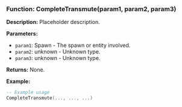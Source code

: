 ### Function: CompleteTransmute(param1, param2, param3)

**Description:**
Placeholder description.

**Parameters:**
- `param1`: Spawn - The spawn or entity involved.
- `param2`: unknown - Unknown type.
- `param3`: unknown - Unknown type.

**Returns:** None.

**Example:**

```lua
-- Example usage
CompleteTransmute(..., ..., ...)
```
